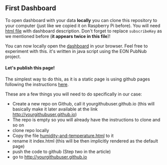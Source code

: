 ## First Dashboard

To open dashboard with your data **locally** you can clone this repository to your computer (just like we copied it on Raspberry Pi before). You will need [html file](humidty-and-temp-line.html) with dashboard description. Don't forget to replace `subscribeKey` as we mentioned before (**it appears twice in this file**)!

You can now locally open the [dashboard](humidty-and-temp-line.html) in your browser. Feel free to experiment with this. it's written in java script using the EON PubNub project.

#### Let's publish this page!

The simplest way to do this, as it is a static page is using github pages following the instructions [here](https://hackernoon.com/use-custom-domain-with-github-pages-2-straightforward-steps-cf561eee244f).

These are a few things you will need to do specifically in our case:

- Create a new repo on Github, call it yourgithubuser.github.io (this will basically make it later available at the link http://yourgithubuser.github.io)
- The repo is empty so you will already have the instructions to clone and so on
- clone repo locally
- Copy the file [humidity-and-temperature.html](humidty-and-temp-line.html) to it
- rename it index.html (this will be then implicitly rendered as the default page)
- push the code to github (Step two in the article)
- go to http://yourgithubuser.github.io
